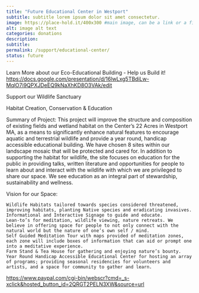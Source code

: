 ```yaml
---
title: "Future Educational Center in Westport"
subtitle: subtitle lorem ipsum dolor sit amet consectetur.
image: https://place-hold.it/400x300 #main image, can be a link or a file in assets/img/portfolio
alt: image alt text
categories: donations
description:
subtitle:
permalink: /support/educational-center/
status: future
---
```




Learn More about our Eco-Educational Building - Help us Build it!
https://docs.google.com/presentation/d/16lwLxg5TBdiLw-MqlO7i9QPXJDeEQ9kNaXhKD8O3VAk/edit

Support our Wildlife Sanctuary

Habitat Creation, Conservation & Education

Summary of Project: This project will improve the structure and composition of existing fields and wetland habitat on the Center’s 22 Acres in Westport MA, as a means to significantly enhance natural features to encourage aquatic and terrestrial wildlife and provide a year round, handicap accessible educational building. We have chosen 8 sites within our landscape mosaic that will be protected and cared for. In addition to supporting the habitat for wildlife, the site focuses on education for the public in providing talks, written literature and opportunities for people to learn about and interact with the wildlife with which we are privileged to share our space. We see education as an integral part of stewardship, sustainability and wellness.

Vision for our Space:

    Wildlife Habitats tailored towards species considered threatened, improving habitats, planting Native species and eradicating invasives.
    Informational and Interactive Signage to guide and educate. 
    Lean-to’s for meditation, wildlife viewing, nature retreats. We believe in offering space for people to not only connect with the natural world but the nature of one’s own self / mind. 
    Self Guided Meditation Tour with maps provided of meditation zones, each zone will include boxes of information that can aid or prompt one into a meditative experience.
    Farm Stand & Tea House for gathering and enjoying nature’s bounty.
    Year Round Handicap Accessible Educational Center for hosting an array of programs; providing seasonal residencies for volunteers and artists, and a space for community to gather and learn.

https://www.paypal.com/cgi-bin/webscr?cmd=_s-xclick&hosted_button_id=2QRGT2PELN3XW&source=url